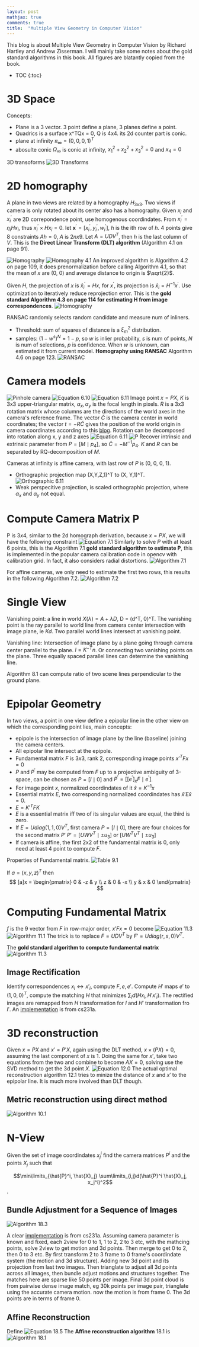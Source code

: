 ```yaml
---
layout: post
mathjax: true
comments: true
title:  "Multiple View Geometry in Computer Vision"
---
```

This blog is about Multiple View Geometry in Computer Vision by Richard Hartley and Andrew Zisserman. I will mainly take some notes about the gold standard algorithms in this book. All figures are blatantly copied from the book.

* TOC
{:toc}

# 3D Space

Concepts:
* Plane is a 3 vector. 3 point define a plane, 3 planes define a point.
* Quadrics is a surface x^TQx = 0, Q is 4x4. its 2d counter part is conic.
* plane at infinity $\pi_\infty = (0, 0, 0, 1)^T$
* abosulte conic $\Omega_\infty$ is conic at infinity, $x_1^2 + x_2^2 + x_3^2 = 0$ and $x_4 = 0$

3D transoforms
![3D Transforms](/assets/mvgtable3.2.png)

# 2D homography

A plane in two views are related by a homography $H_{3x3}$.  Two views if camera is only rotated about its center also has a homography. Given $x_i$ and $x_i^{\prime}$ are 2D correpondence point, use homogenous coordindates. From $x_i^{\prime} = \eta_i H x_i$, thus $x_i^{\prime} \times H x_i = 0$. let $\textbf{x}^{\prime} = [x_i^{\prime}, y_i^{\prime}, w_i^{\prime}]$, $h$ is the ith row of $h$. 4 points give 8 constraints $Ah = 0$, $A$ is $2nx9$. Let $A = UDV^T$, then $h$ is the last column of $V$. This is the **Direct Linear Transform (DLT) algorithm** (Algorithm 4.1 on page 91).

![Homography](/assets/mvgequation4.1.png)
![Homography 4.1](/assets/mvgalgorithm4.1.png)
An improved algorithm is Algorithm 4.2 on page 109, it does prenormalization before calling Algorithm 4.1, so that the mean of $x$ are (0, 0) and average distance to origin is $\sqrt{2}$.

Given $H$, the projection of $x$ is $\hat{x}_i^{\prime} = Hx$, for $x^{\prime}$, its projection is $\hat{x}_i = H^{-1} x^{\prime}$. Use optimization to iteratively reduce reprojection error. This is the **gold standard Algorithm 4.3 on page 114 for estimating H from image correspondences**.
![Homography](/assets/mvgalgorithm4.3.png)

RANSAC randomly selects random candidate and measure num of inliners.
* Threshold: sum of squares of distance is a $\xi_m^2$ distribution.
* samples: $(1-w^s)^N = 1 - p$, so $w$ is inlier probability, $s$ is num of points, $N$ is num of selections, $p$ is confidence. When $w$ is unknown, can estimated it from current model.
**Homography using RANSAC** Algorithm 4.6 on page 123.
![RANSAC](/assets/mvgalgorithm4.6.png)

# Camera models

![Pinhole camera](/assets/mvgfigure6.1.png)
![Equation 6.10](/assets/mvgequation6.10.png)
![Equation 6.11](/assets/mvgequation6.11.png)
Image point $x = P X$, $K$ is 3x3 upper-triangular matrix, $\alpha_x, \alpha_y$ is the focal length in pixels. $R$ is a 3x3 rotation matrix whose columns are the directions of the world axes in the camera's reference frame. The vector $\tilde{C}$ is the camera center in world coordinates; the vector $t = -R\tilde{C}$ gives the position of the world origin in camera coordinates according to this [blog](http://ksimek.github.io/2012/08/14/decompose/). Rotation can be  decomposed into rotation along x, y and z axes
![Equation 6.11](/assets/mvgrotation.png)
![P](/assets/mvgtable6.1.png)
Recover intrinsic and extrinsic parameter from $P=[M \mid p_4]$, so $\tilde{C} = -M^{-1}p_4$. $K$ and $R$ can be separated by RQ-decomposition of $M$.

Cameras at infinity is affine camera, with last row of $P$ is (0, 0, 0, 1).
* Orthographic projection map (X,Y,Z,1)^T to (X, Y,1)^T.
![Orthographic 6.11](/assets/mvgequation6.23.png)
* Weak perspecitive projection, is scaled orthographic projection, where $\alpha_x$ and $\alpha_y$ not equal.

# Compute Camera Matrix P

P is $3x4$, similar to the 2d homograph derivation, because $x = PX$, we will have the following constraint
![Equation 7.1](/assets/mvgequation7.1.png)
Similarly to solve $P$ with at least 6 points, this is the Algorithm 7.1 **gold standard algorithm to estimate P**, this is implemented in the popular camera calibration code in opencv with calibration grid. In fact, it also considers radial distortions.
![Algorithm 7.1](/assets/mvgalgorithm7.1.png)

For affine cameras, we only need to estimate the first two rows, this results in the following Algorithm 7.2.
![Algorithm 7.2](/assets/mvgalgorithm7.2.png)

# Single View

Vanishing point: a line in world $X(\lambda) = A + \lambda D$, D = (d^T, 0)^T. The vanishing point is the ray parallel to world line from camera center intersection with image plane, ie $Kd$. Two parallel world lines intersect at vanishing point.

Vanishing line: Intersection of image plane by a plane going through camera center parallel to the plane. $l = K^{-T} n$. Or connecting two vanishing points on the plane. Three equally spaced parallel lines can determine the vanishing line.

Algorithm 8.1 can compute ratio of two scene lines perpendicular to the ground plane.

# Epipolar Geometry

In two views, a point in one view define a epipolar line in the other view on which the corresponding point lies, main concepts:
* epipole is the intersection of image plane by the line (baseline) joining the camera centers.
* All epipolar line intersect at the epipole.
* Fundamental matrix $F$ is $3x3$, rank 2, corresponding image points $x'^T F x = 0$
* $P$ and $P^\prime$ may be computed from $F$ up to a projective ambiguity of 3-space, can be chosen as $P = [I \mid 0]$ and $P^\prime = [[e^\prime]_x F \mid e^\prime]$.
* For image point $x$, normalized coordindates of it $\hat{x} = K^{-1} x$
* Essential matrix $E$, two corresponding normalized coordindates has $\hat{x}' E \hat{x} = 0$.
* $E = K'^T F K$
* $E$ is a essential matrix iff two of its singular values are equal, the third is zero.
* If $E = U diag(1, 1, 0) V^T$, first camera $P = [I \mid 0]$, there are four choices for the second matrix $P'$
$P' = [U W V^T \mid \pm u_3]$ or $[U W^T V^T \mid \pm u_3]$
* If camera is affine, the first 2x2 of the fundamental matrix is 0, only need at least 4 point to compute $F$.

Properties of Fundamental matrix.
![Table 9.1](/assets/mvgtable9.1.png)


If $a=(x, y, z)^T$ then
$$
[a]x = \begin{pmatrix}
0 & -z & y \\
z & 0 & -x \\
y & x & 0
\end{pmatrix}
$$

# Computing Fundamental Matrix
$f$ is the 9 vector from $F$ in row-major order, $x'Fx=0$ become
![Equation 11.3](/assets/mvgequation11.3.png)
![Algorithm 11.1](/assets/mvgalgorithm11.1.png)
The trick is to replace $F = UDV^T$ by $F' = U diag(r,s,0)V^T$.

The **gold standard algorithm to compute fundamental matrix**
![Algorithm 11.3](/assets/mvgalgorithm11.3.png)

## Image Rectification
Identify correspondences $x_i \leftrightarrow x'_i$, compute $F, e, e'$. Compute $H'$ maps $e'$ to $(1, 0, 0)^T$, compute the matching $H$ that minimizes $\sum_i d(Hx_i, H' x'_i)$. The rectified images are remapped from $H$ transformation for $I$ and $H'$ transformation fro $I'$. An [implementation](https://github.com/dongwang218/classes/blob/master/cs231a/ps2/ps2_code/image_rectification.py) is from cs231a.


# 3D reconstruction

Given $x = P X$ and $x' = P' X$, again using the DLT method, $x \times (P X) = 0$, assuming the last component of $x$ is 1. Doing the same for $x'$, take two equations from the two and combine to become
 $A X = 0$, solving use the SVD method to get the 3d point $X$.
![Equation 12.0](/assets/mvgequation12.0.png)
The actual optimal reconstruction algorithm 12.1 tries to minize the distance of $x$ and $x'$ to the epipolar line. It is much more involved than DLT though.



## Metric reconstruction using direct method
![Algorithm 10.1](/assets/mvgalgorithm10.1.png)

# N-View

Given the set of image coordindates $x_j^i$ find the camera matrices $P^i$ and the points $X_j$ such that

$$\min\limits_{\hat{P}^i, \hat{X}_j} \sum\limits_{i,j}d(\hat{P}^i \hat{X}_j, x_j^i)^2$$.

## Bundle Adjustment for a Sequence of Images

![Algorithm 18.3](/assets/mvgalgorithm18.3.png)

A clear [implementation](https://github.com/dongwang218/classes/blob/master/cs231a/ps2/ps2_code/sfm_utils.py) is from cs231a. Assuming camera parameter is known and fixed, each 2view for 0 to 1, 1 to 2, 2 to 3 etc, with the mathcing points, solve 2view to get motion and 3d points. Then merge to get 0 to 2, then 0 to 3 etc. By first transform 2 to 3 frame to 0 frame's coordindate system (the motion and 3d structure). Adding new 3d point and its projection from last two images.   Then trianglate to adjust all 3d points across all images, then bundle adjust motions and structures together. The matches here are sparse like 50 points per image. Final 3d point cloud is from pairwise dense image match, eg 30k points per image pair, trianglate using the accurate camera motion. now the motion is from frame 0. The 3d points are in terms of frame 0.

## Affine Reconstruction
Define
![Equation 18.5](/assets/mvgequation18.5.png)
The **Affine reconstruction algorithm** 18.1 is
![Algorithm 18.1](/assets/mvgalgorithm18.1.png)
